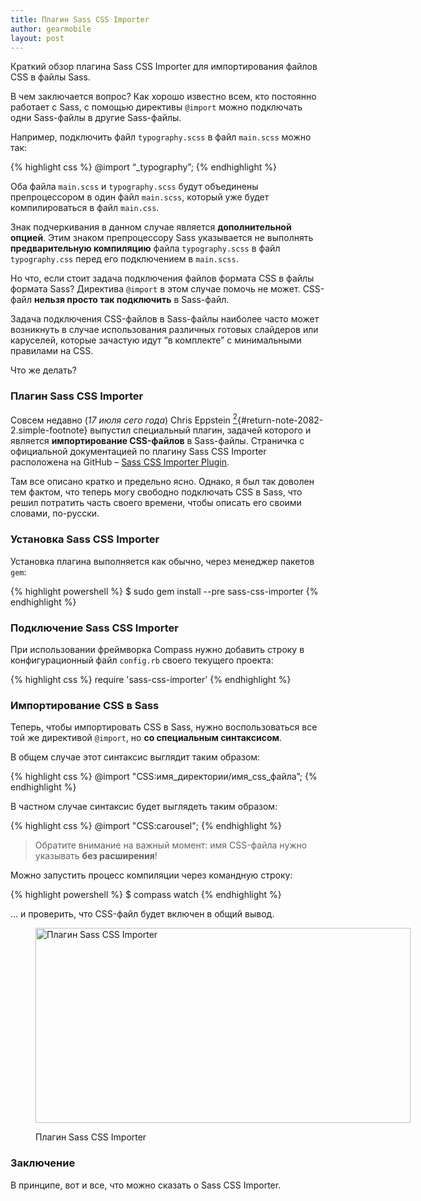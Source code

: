 ```yaml
---
title: Плагин Sass CSS Importer
author: gearmobile
layout: post
---
```

Краткий обзор плагина Sass CSS Importer для импортирования файлов CSS в файлы Sass.

В чем заключается вопрос? Как хорошо известно всем, кто постоянно работает с Sass, с помощью директивы `@import` можно подключать одни Sass-файлы в другие Sass-файлы.

Например, подключить файл `typography.scss` в файл `main.scss` можно так:

{% highlight css %}
  @import “_typography”;
{% endhighlight %}

Оба файла `main.scss` и `typography.scss` будут объединены препроцессором в один файл `main.scss`, который уже будет компилироваться в файл `main.css`.

Знак подчеркивания в данном случае является **дополнительной опцией**. Этим знаком препроцессору Sass указывается не выполнять **предварительную компиляцию** файла `typography.scss` в файл `typography.css` перед его подключением в `main.scss`.

Но что, если стоит задача подключения файлов формата CSS в файлы формата Sass? Директива `@import` в этом случае помочь не может. CSS-файл **нельзя просто так подключить** в Sass-файл.

Задача подключения CSS-файлов в Sass-файлы наиболее часто может возникнуть в случае использования различных готовых слайдеров или каруселей, которые зачастую идут “в комплекте” с минимальными правилами на CSS.

Что же делать?

### Плагин Sass CSS Importer

Совсем недавно (*17 июля сего года*) Chris Eppstein [<sup>2</sup>][2]{#return-note-2082-2.simple-footnote} выпустил специальный плагин, задачей которого и является **импортирование CSS-файлов** в Sass-файлы. Страничка с официальной документацией по плагину Sass CSS Importer расположена на GitHub &#8211; [Sass CSS Importer Plugin][3].

Там все описано кратко и предельно ясно. Однако, я был так доволен тем фактом, что теперь могу свободно подключать CSS в Sass, что решил потратить часть своего времени, чтобы описать его своими словами, по-русски.

### Установка Sass CSS Importer

Установка плагина выполняется как обычно, через менеджер пакетов `gem`:

{% highlight powershell %}
  $ sudo gem install --pre sass-css-importer
{% endhighlight %}

### Подключение Sass CSS Importer

При использовании фреймворка Compass нужно добавить строку в конфигурационный файл `config.rb` своего текущего проекта:

{% highlight css %}
  require 'sass-css-importer'
{% endhighlight %}

### Импортирование CSS в Sass

Теперь, чтобы импортировать CSS в Sass, нужно воспользоваться все той же директивой `@import`, но **со специальным синтаксисом**.

В общем случае этот синтаксис выглядит таким образом:

{% highlight css %}
  @import "CSS:имя_директории/имя_css_файла”;
{% endhighlight %}

В частном случае синтаксис будет выглядеть таким образом:

{% highlight css %}
  @import "CSS:carousel";
{% endhighlight %}

> Обратите внимание на важный момент: имя CSS-файла нужно указывать **без расширения**!

Можно запустить процесс компиляции через командную строку:

{% highlight powershell %}
  $ compass watch
{% endhighlight %}

&#8230; и проверить, что CSS-файл будет включен в общий вывод.<figure id="attachment_2086" style="width: 600px;" class="wp-caption aligncenter">

[<img class="size-medium wp-image-2086" src="http://localhost:7788/third/wp-content/uploads/2014/11/sass-css-importer-600x312.png" alt="Плагин Sass CSS Importer" width="600" height="312" />][4]<figcaption class="wp-caption-text">Плагин Sass CSS Importer</figcaption></figure> 

### Заключение

В принципе, вот и все, что можно сказать о Sass CSS Importer.

 [1]: #note-2082-1 "Sass &#8211; мощный препроцессор для CSS"
 [2]: #note-2082-2 "Chris Eppstein &#8211; один из двух создателей Compass"
 [3]: https://github.com/chriseppstein/sass-css-importer "Sass CSS Importer"
 [4]: http://localhost:7788/third/wp-content/uploads/2014/11/sass-css-importer.png